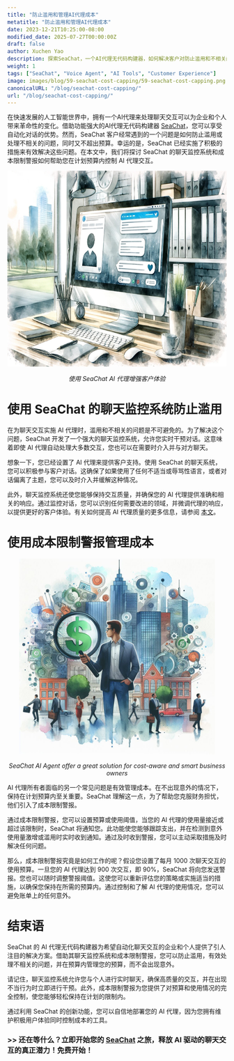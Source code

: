 ```yaml
---
title: "防止滥用和管理AI代理成本"
metatitle: "防止滥用和管理AI代理成本"
date: 2023-12-21T10:25:00-08:00
modified_date: 2025-07-27T00:00:00Z
draft: false
author: Xuchen Yao
description: 探索SeaChat，一个AI代理无代码构建器，如何解决客户对防止滥用和不相关问题的担忧，同时确保您在预算之内。了解其创新的聊天监控系统和成本限制警报如何帮助您有效管理AI代理。
weight: 1
tags: ["SeaChat", "Voice Agent", "AI Tools", "Customer Experience"]
image: images/blog/59-seachat-cost-capping/59-seachat-cost-capping.png
canonicalURL: "/blog/seachat-cost-capping/"
url: "/blog/seachat-cost-capping/"
---
```


在快速发展的人工智能世界中，拥有一个AI代理来处理聊天交互可以为企业和个人带来革命性的变化。借助功能强大的AI代理无代码构建器 [SeaChat](https://chat.seasalt.ai/?utm_source=blog)，您可以享受自动化对话的优势。然而，SeaChat 客户经常遇到的一个问题是如何防止滥用或处理不相关的问题，同时又不超出预算。幸运的是，SeaChat 已经实施了积极的措施来有效解决这些问题。在本文中，我们将探讨 SeaChat 的聊天监控系统和成本限制警报如何帮助您在计划预算内控制 AI 代理交互。

<center>
<img height="450px" src="/images/blog/50x-all-seachat-agents/build-your-own-chat-ai-agent.jpeg" alt="使用 SeaChat AI 代理增强客户体验"/>

*使用 SeaChat AI 代理增强客户体验*
</center>

# 使用 SeaChat 的聊天监控系统防止滥用

在为聊天交互实施 AI 代理时，滥用和不相关的问题是不可避免的。为了解决这个问题，SeaChat 开发了一个强大的聊天监控系统，允许您实时干预对话。这意味着即使 AI 代理自动处理大多数交互，您也可以在需要时介入并与对方聊天。

想象一下，您已经设置了 AI 代理来提供客户支持。使用 SeaChat 的聊天系统，您可以积极参与客户对话。这确保了如果使用了任何不适当或辱骂性语言，或者对话偏离了主题，您可以及时介入并缓解这种情况。

此外，聊天监控系统还使您能够保持交互质量，并确保您的 AI 代理提供准确和相关的响应。通过监控对话，您可以识别任何需要改进的领域，并微调代理的响应，以提供更好的客户体验。有关如何提高 AI 代理质量的更多信息，请参阅 [本文](https://seasalt.ai/blog/58-seachat-evaluate-ai-agent-responses/)。

# 使用成本限制警报管理成本

<center>
<img height="450px" src="/images/blog/59-seachat-cost-capping/59-seachat-cost-aware-businesses.jpeg" alt="SeaChat AI Agent offer a great solution for cost-aware and smart business owners"/>

*SeaChat AI Agent offer a great solution for cost-aware and smart business owners*
</center>

AI 代理所有者面临的另一个常见问题是有效管理成本。在不出现意外的情况下，保持在计划预算内至关重要。SeaChat 理解这一点，为了帮助您克服财务担忧，他们引入了成本限制警报。

通过成本限制警报，您可以设置预算或使用阈值，当您的 AI 代理的使用量接近或超过该限制时，SeaChat 将通知您。此功能使您能够跟踪支出，并在检测到意外使用量激增或滥用时实时收到通知。通过及时收到警报，您可以主动采取措施及时解决任何问题。

那么，成本限制警报究竟是如何工作的呢？假设您设置了每月 1000 次聊天交互的使用预算。一旦您的 AI 代理达到 900 次交互，即 90%，SeaChat 将向您发送警报。您也可以随时调整警报阈值。这使您可以重新评估您的策略或实施适当的措施，以确保您保持在所需的预算内。通过控制和了解 AI 代理的使用情况，您可以避免账单上的任何意外。


# 结束语

SeaChat 的 AI 代理无代码构建器为希望自动化聊天交互的企业和个人提供了引人注目的解决方案。借助其聊天监控系统和成本限制警报，您可以防止滥用，有效处理不相关的问题，并在预算内管理您的预算，而不会出现意外。

请记住，聊天监控系统允许您与个人进行实时聊天，确保高质量的交互，并在出现不当行为时立即进行干预。此外，成本限制警报为您提供了对预算和使用情况的完全控制，使您能够轻松保持在计划的限制内。

通过利用 SeaChat 的创新功能，您可以自信地部署您的 AI 代理，因为您拥有维护积极用户体验同时控制成本的工具。

### >> 还在等什么？立即开始您的 [SeaChat](https://chat.seasalt.ai/?utm_source=blog) 之旅，释放 AI 驱动的聊天交互的真正潜力！免费开始！
